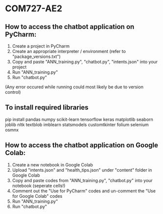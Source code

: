 # COM727-AE2

## How to access the chatbot application on PyCharm:

1. Create a project in PyCharm
2. Create an appropriate interpreter / environment (refer to "package_versions.txt")
3. Copy and paste "ANN_training.py", "chatbot.py", "intents.json" into your project
4. Run "ANN_training.py"
5. Run "chatbot.py"

(Any error occured while running could most likely be due to version control)

## To install required libraries
pip install pandas numpy scikit-learn tensorflow keras matplotlib seaborn joblib nltk textblob imblearn statsmodels customtkinter folium selenium osmnx

## How to access the chatbot application on Google Colab:

1. Create a new notebook in Google Colab
2. Upload "intents.json" and "health_tips.json" under "content" folder in Google Colab
3. Copy and paste codes from "ANN_training.py", "chatbot.py" into your notebook (seperate cells!)
4. Comment out the "Use for PyCharm" codes and un-comment the "Use for Google Colab" codes
5. Run "ANN_training.py"
6. Run "chatbot.py"


